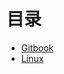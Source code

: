 # 目录

* [Gitbook](README.md)
* [Linux](README.md)
<!--stackedit_data:
eyJoaXN0b3J5IjpbLTE1NTgwNDU4NjAsMjA4MjQ5NzUxLDIxND
MwNDgxMjddfQ==
-->